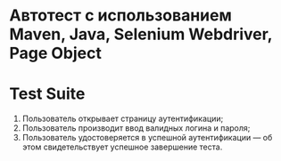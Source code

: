 # Автотест с использованием Maven, Java, Selenium Webdriver, Page Object

# Test Suite

1. Пользователь открывает страницу аутентификации;
2. Пользователь производит ввод валидных логина и пароля;
3. Пользователь удостоверяется в успешной аутентификации — об этом свидетельствует успешное завершение теста.
